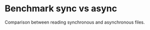 Benchmark sync vs async
==============

Comparison between reading synchronous and asynchronous files.
